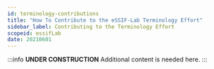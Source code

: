 ```yaml
---
id: terminology-contributions
title: "How To Contribute to the eSSIF-Lab Terminology Effort"
sidebar_label: Contributing to the Terminology Effort
scopeid: essifLab
date: 20210601
---
```


:::info **UNDER CONSTRUCTION**
Additional content is needed here.
:::
